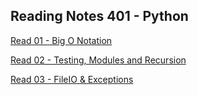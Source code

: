 ## Reading Notes 401 - Python

[ Read 01 - Big O Notation ](read01.md)

[ Read 02 -  Testing, Modules and Recursion ](read02.md)

[ Read 03 -  FileIO & Exceptions ](read03.md)
